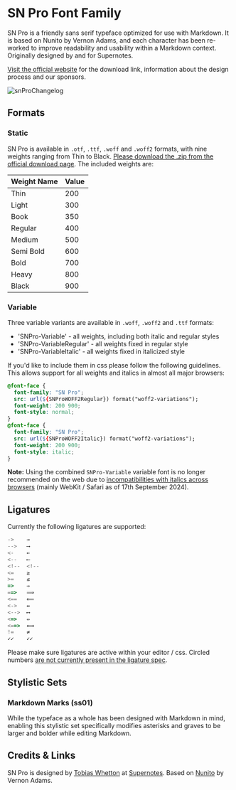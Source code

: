 # SN Pro Font Family

SN Pro is a friendly sans serif typeface optimized for use with Markdown. It is based on Nunito by Vernon Adams, and each character has been re-worked to improve readability and usability within a Markdown context. Originally designed by and for Supernotes.

[Visit the official website](https://supernotes.app/open-source/sn-pro/) for the download link, information about the design process and our sponsors.

![snProChangelog](https://github.com/supernotes/sn-pro/assets/16340510/a6315ad0-65ea-43eb-9268-16ef6f512f8c)

## Formats

### Static

SN Pro is available in `.otf`, `.ttf`, `.woff` and `.woff2` formats, with nine weights ranging from Thin to Black. [Please download the .zip from the official download page](https://supernotes.app/open-source/sn-pro/). The included weights are:

| Weight Name | Value |
| ----------- | ----- |
| Thin        | 200   |
| Light       | 300   |
| Book        | 350   |
| Regular     | 400   |
| Medium      | 500   |
| Semi Bold   | 600   |
| Bold        | 700   |
| Heavy       | 800   |
| Black       | 900   |

### Variable

Three variable variants are available in `.woff`, `.woff2` and `.ttf` formats:

- 'SNPro-Variable' - all weights, including both italic and regular styles
- 'SNPro-VariableRegular' - all weights fixed in regular style
- 'SNPro-VariableItalic' - all weights fixed in italicized style

If you'd like to include them in css please follow the following guidelines. This allows support for all weights and italics in almost all major browsers:

```css
@font-face {
  font-family: "SN Pro";
  src: url(${SNProWOFF2Regular}) format("woff2-variations");
  font-weight: 200 900;
  font-style: normal;
}
@font-face {
  font-family: "SN Pro";
  src: url(${SNProWOFF2Italic}) format("woff2-variations");
  font-weight: 200 900;
  font-style: italic;
}
```

**Note:** Using the combined `SNPro-Variable` variable font is no longer recommended on the web due to [incompatibilities with italics across browsers](https://arrowtype.github.io/vf-slnt-test/) (mainly WebKit / Safari as of 17th September 2024).

## Ligatures

Currently the following ligatures are supported:

```js
->    →
-->   ⟶
<-    ←
<--   ⟵
<!--  <!--
<=    ≥
>=    ≤
=>    ⇒
==>   ⟹
<==   ⟸
<->   ↔
<-->  ⟷
<=>   ⇔
<==>  ⟺
!=    ≠
✓✓    ✓✓
```

Please make sure ligatures are active within your editor / css. Circled numbers [are not currently present in the ligature spec](https://github.com/supernotes/sn-pro/issues/5#issuecomment-1967209090).

## Stylistic Sets

### Markdown Marks (ss01)

While the typeface as a whole has been designed with Markdown in mind, enabling this stylistic set specifically modifies asterisks and graves to be larger and bolder while editing Markdown.

## Credits & Links

SN Pro is designed by [Tobias Whetton](https://tobias.so/) at [Supernotes](https://supernotes.app). Based on [Nunito](https://github.com/googlefonts/nunito) by Vernon Adams.
